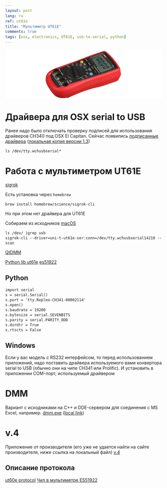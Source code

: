 ```yaml
---
layout: post
lang: ru
ref: ut61e
title: "Мультиметр UT61E"
comments: true
tags: [osx, electronics, UT61E, usb-to-serial, python]
---
```


![](/images/UT61E.png)

# Драйвера для OSX serial to USB

Ранее надо было отключать проверку подписей для использования драйверов CH340 под
OSX El Capitan.
Сейчас появились 
[подписанные драйвера](https://blog.sengotta.net/signed-mac-os-driver-for-winchiphead-ch340-serial-bridge/)
([локальная копия версии 1.3](https://github.com/masterandrey/masterandrey.com/files/819140/CH34x_1.3_OSX_signed.ziphttps://github.com/masterandrey/masterandrey.com/files/819140/CH34x_1.3_OSX_signed.zip))

    ls /dev/tty.wchusbserial*

# Работа с мультиметром UT61E

[sigrok](http://www.cnx-software.com/2015/03/07/sigrok-and-pulseview-in-ubuntu-14-04-with-uni-t-ut61e-digital-multimeter/)

Есть установка через `homebrew`

    brew install homebrew/science/sigrok-cli
    
Но при этом нет драйвера для UT61E

Собираем из исходников [macOS](http://sigrok.org/wiki/Mac_OS_X)

    ls /dev/ |grep usb
    sigrok-cli --driver=uni-t-ut61e-ser:conn=/dev/tty.wchusbserial14210 --scan

[QtDMM](http://www.mtoussaint.de/qtdmm.html)
    
[Python lib ut61e](https://pypi.python.org/pypi/ut61e)
[es51922](https://bitbucket.org/kuzavas/dmm_es51922/src/7ebf1f82e3d984ea74362534663699edd7aec883/dmm_es51922.py?at=master&fileviewer=file-view-default)

## Python
    import serial
    s = serial.Serial()
    s.port = 'tty.Repleo-CH341-00002114'
    s.open()
    s.baudrate = 19200
    s.bytesize = serial.SEVENBITS
    s.parity = serial.PARITY_ODD
    s.dsrdtr = True
    s.rtscts = False

## Windows

Если у вас модель с RS232 интерфейсом, то перед использованием приложений, надо поставить 
драйвера используемого вами конвертора serial to USB (обычно они на чипе CH341 или Prolific).
И установить в приложении COM-порт, используемый драйвером

# DMM
Вариант с исходниками на C++ и DDE-сервером для соединения с MS Excel, например.
[dmm.exe](https://www-user.tu-chemnitz.de/~heha/hs/UNI-T/) 
([local link](https://github.com/masterandrey/masterandrey.com/files/819138/dmm.zip))

# v.4
Приложение от производителя (его уже не удается найти на сайте производителя, ниже ссылка 
на локальный файл)
[v.4](https://github.com/masterandrey/masterandrey.com/files/819139/UNI-T.61E.ver.4.ziphttps://github.com/masterandrey/masterandrey.com/files/819139/UNI-T.61E.ver.4.zip)

## Описание протокола 

[ut60e protocol](http://perfec.to/ut60e/)
[Чип в мультиметре ES51922](http://www.cyrustek.com.tw/spec/ES51922.pdf)

